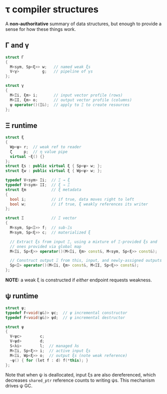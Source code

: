 # τ compiler structures
A **non-authoritative** summary of data structures, but enough to provide a sense for how these things work.


## Γ and γ
```cpp
struct Γ
{
  M<sym, Sp<ξ>> w;   // named weak ξs
  V<γ>          g;   // pipeline of γs
};

struct γ
{
  M<Ξi, ξm> i;       // input vector profile (rows)
  M<ΞI, ξm> o;       // output vector profile (columns)
  ψ operator()(Ξ&);  // apply to Ξ to create resources
};
```


## Ξ runtime
```cpp
struct ξ
{
  Wp<ψ> r;  // weak ref to reader
  ζ     p;  // η value pipe
  virtual ~ξ() {}
};
struct ξs : public virtual ξ { Sp<ψ> w; };
struct ξw : public virtual ξ { Wp<ψ> w; };

typedef V<sym> Ξi;  // Ξ → ξ
typedef V<sym> ΞI;  // ξ → Ξ
struct ξm           // ξ metadata
{
  bool i;           // if true, data moves right to left
  bool w;           // if true, ξ weakly references its writer
};

struct Ξ            // Ξ vector
{
  M<sym, Sp<Ξ>> f;  // sub-Ξs
  M<sym, Sp<ξ>> c;  // materialized ξ

  // Extract ξs from input Ξ, using a mixture of Ξ-provided ξs and
  // ones provided via global map
  M<Ξi, Sp<ξ>> operator()(M<Ξi, ξm> const&, M<sym, Sp<ξ>> const&);

  // Construct output Ξ from this, input, and newly-assigned outputs
  Sp<Ξ> operator()(M<Ξi, ξm> const&, M<ΞI, Sp<ξ>> const&);
};
```

**NOTE:** a weak ξ is constructed if _either_ endpoint requests weakness.


## ψ runtime
```cpp
struct ψ;
typedef F<void(ψ&)> ψc;  // ψ incremental constructor
typedef F<void(ψ&)> ψd;  // ψ incremental destructor

struct ψ
{
  V<ψc>        c;
  V<ψd>        d;
  S<λi>        l;  // managed λs
  M<Ξi, Sp<ξ>> i;  // active input ξs
  M<Ξi, Wp<ξ>> o;  // output ξs (note weak reference)
  ~ψ() { for (let f : d) f(*this); }
};
```

Note that when ψ is deallocated, input ξs are also dereferenced, which decreases `shared_ptr` reference counts to writing ψs. This mechanism drives ψ GC.

